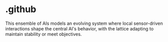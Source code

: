 # .github
 This ensemble of AIs models an evolving system where local sensor-driven interactions shape the central AI's behavior, with the lattice adapting to maintain stability or meet objectives.
